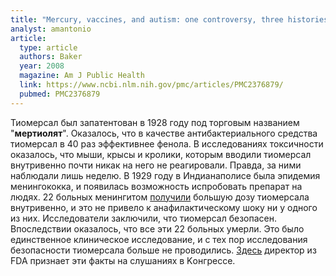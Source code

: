 ```yaml
---
title: "Mercury, vaccines, and autism: one controversy, three histories"
analyst: amantonio
article:
  type: article
  authors: Baker
  year: 2008
  magazine: Am J Public Health
  link: https://www.ncbi.nlm.nih.gov/pmc/articles/PMC2376879/
  pubmed: PMC2376879
---
```


Тиомерсал был запатентован в 1928 году под торговым названием "**мертиолят**". Оказалось, что в качестве антибактериального средства тиомерсал в 40 раз эффективнее фенола. В исследованиях токсичности оказалось, что мыши, крысы и кролики, которым вводили тиомерсал внутривенно почти никак на него не реагировали. Правда, за ними наблюдали лишь неделю.
В 1929 году в Индианаполисе была эпидемия менингококка, и появилась возможность испробовать препарат на людях. 22 больных менингитом [получили](https://academic.oup.com/aje/article-abstract/13/1/296/86931) большую дозу тиомерсала внутривенно, и это не привело к анафилактическому шоку ни у одного из них. Исследователи заключили, что тиомерсал безопасен. Впоследствии оказалось, что все эти 22 больных умерли.
Это было единственное клиническое исследование, и с тех пор исследования безопасности тиомерсала больше не проводились. [Здесь](https://youtu.be/pnxAsrAK2hw?t=1055) директор из FDA признает эти факты на слушаниях в Kонгрессе.
